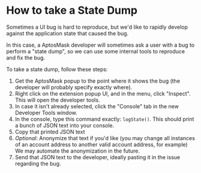 # How to take a State Dump

Sometimes a UI bug is hard to reproduce, but we'd like to rapidly develop against the application state that caused the bug.

In this case, a AptosMask developer will sometimes ask a user with a bug to perform a "state dump", so we can use some internal tools to reproduce and fix the bug.

To take a state dump, follow these steps:

1. Get the AptosMask popup to the point where it shows the bug (the developer will probably specify exactly where).
2. Right click on the extension popup UI, and in the menu, click "Inspect". This will open the developer tools.
3. In case it isn't already selected, click the "Console" tab in the new Developer Tools window.
4. In the console, type this command exactly: `logState()`. This should print a bunch of JSON text into your console.
5. Copy that printed JSON text
6. *Optional*: Anonymize that text if you'd like (you may change all instances of an account address to another valid account address, for example) We may automate the anonymization in the future.
7. Send that JSON text to the developer, ideally pasting it in the issue regarding the bug.
